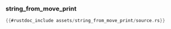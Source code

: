### string_from_move_print

```rust
{{#rustdoc_include assets/string_from_move_print/source.rs}}
```
<div class="flex-container vis_block" style="position:relative; margin-left:-75px; margin-right:-75px; display: none;">
	<object type="image/svg+xml" class="string_from_move_print code_panel" data="assets/string_from_move_print/vis_code.svg"></object>
	<object type="image/svg+xml" class="string_from_move_print tl_panel" data="assets/string_from_move_print/vis_timeline.svg" style="width: auto;" onmouseenter="helpers(string_from_move_print)"></object>
</div>
